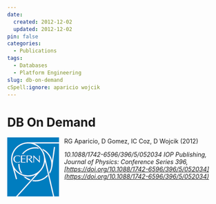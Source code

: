 ```yaml
---
date:
  created: 2012-12-02
  updated: 2012-12-02
pin: false
categories:
  - Publications
tags:
  - Databases
  - Platform Engineering
slug: db-on-demand
cSpell:ignore: aparicio wojcik
---
```


# DB On Demand

<a href="https://iopscience.iop.org/article/10.1088/1742-6596/396/5/052034/meta">
  <img src="/assets/img/cern.png" alt="CERN logo" style="float: left; width: 120px; margin-right: 12px"/>
</a>

RG Aparicio, D Gomez, IC Coz, D Wojcik (2012)

_10.1088/1742-6596/396/5/052034
IOP Publishing, Journal of Physics: Conference Series 396, [https://doi.org/10.1088/1742-6596/396/5/052034](https://doi.org/10.1088/1742-6596/396/5/052034)_